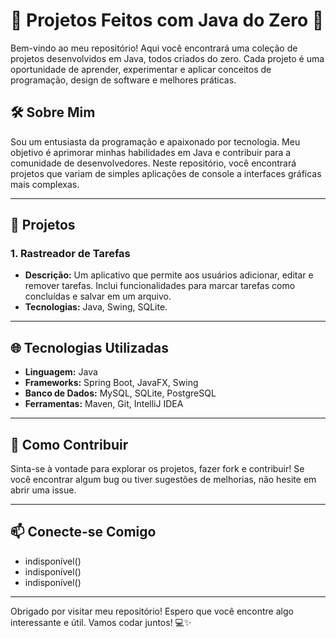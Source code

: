 # 🌟 Projetos Feitos com Java do Zero 🚀

Bem-vindo ao meu repositório! Aqui você encontrará uma coleção de projetos desenvolvidos em Java, todos criados do zero. Cada projeto é uma oportunidade de aprender, experimentar e aplicar conceitos de programação, design de software e melhores práticas.

## 🛠️ Sobre Mim

Sou um entusiasta da programação e apaixonado por tecnologia. Meu objetivo é aprimorar minhas habilidades em Java e contribuir para a comunidade de desenvolvedores. Neste repositório, você encontrará projetos que variam de simples aplicações de console a interfaces gráficas mais complexas.

---

## 📂 Projetos

### 1. **Rastreador de Tarefas**
   - **Descrição:** Um aplicativo que permite aos usuários adicionar, editar e remover tarefas. Inclui funcionalidades para marcar tarefas como concluídas e salvar em um arquivo.
   - **Tecnologias:** Java, Swing, SQLite.
---

## 🌐 Tecnologias Utilizadas

- **Linguagem:** Java
- **Frameworks:** Spring Boot, JavaFX, Swing
- **Banco de Dados:** MySQL, SQLite, PostgreSQL
- **Ferramentas:** Maven, Git, IntelliJ IDEA

---

## 🤝 Como Contribuir

Sinta-se à vontade para explorar os projetos, fazer fork e contribuir! Se você encontrar algum bug ou tiver sugestões de melhorias, não hesite em abrir uma issue.

---

## 📫 Conecte-se Comigo

- indisponível()
- indisponível()
- indisponível()

---

Obrigado por visitar meu repositório! Espero que você encontre algo interessante e útil. Vamos codar juntos! 💻✨
